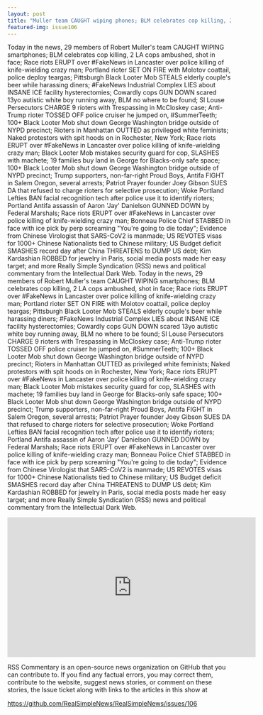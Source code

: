 ```yaml
---
layout: post
title: "Muller team CAUGHT wiping phones; BLM celebrates cop killing, 2 LA cops ambushed, shot in face."
featured-img: issue106
---
```


Today in the news, 29 members of Robert Muller's team CAUGHT WIPING smartphones; BLM celebrates cop killing, 2 LA cops ambushed, shot in face; Race riots ERUPT over #FakeNews in Lancaster over police killing of knife-wielding crazy man; Portland rioter SET ON FIRE with Molotov coattail, police deploy teargas; Pittsburgh Black Looter Mob STEALS elderly couple's beer while harassing diners; #FakeNews Industrial Complex LIES about INSANE ICE facility hysterectomies; Cowardly cops GUN DOWN scared 13yo autistic white boy running away, BLM no where to be found; Sl Louse Persecutors CHARGE 9 rioters with Trespassing in McCloskey case; Anti-Trump rioter TOSSED OFF police cruiser he jumped on, #SummerTeeth; 100+ Black Looter Mob shut down George Washington bridge outside of NYPD precinct; Rioters in Manhattan OUTTED as privileged white feminists; Naked protestors with spit hoods on in Rochester, New York; Race riots ERUPT over #FakeNews in Lancaster over police killing of knife-wielding crazy man; Black Looter Mob mistakes security guard for cop, SLASHES with machete; 19 families buy land in George for Blacks-only safe space; 100+ Black Looter Mob shut down George Washington bridge outside of NYPD precinct; Trump supporters, non-far-right Proud Boys, Antifa FIGHT in Salem Oregon, several arrests; Patriot Prayer founder Joey Gibson SUES DA that refused to charge rioters for selective prosecution; Woke Portland Lefties BAN facial recognition tech after police use it to identify rioters; Portland Antifa assassin of Aaron 'Jay' Danielson GUNNED DOWN by Federal Marshals; Race riots ERUPT over #FakeNews in Lancaster over police killing of knife-wielding crazy man; Bonneau Police Chief STABBED in face with ice pick by perp screaming "You're going to die today"; Evidence from Chinese Virologist that SARS-CoV2 is manmade; US REVOTES visas for 1000+ Chinese Nationalists tied to Chinese military; US Budget deficit SMASHES record day after China THREATENS to DUMP US debt; Kim Kardashian ROBBED for jewelry in Paris, social media posts made her easy target; and more Really Simple Syndication (RSS) news and political commentary from the Intellectual Dark Web.
Today in the news, 29 members of Robert Muller's team CAUGHT WIPING smartphones; BLM celebrates cop killing, 2 LA cops ambushed, shot in face; Race riots ERUPT over #FakeNews in Lancaster over police killing of knife-wielding crazy man; Portland rioter SET ON FIRE with Molotov coattail, police deploy teargas; Pittsburgh Black Looter Mob STEALS elderly couple's beer while harassing diners; #FakeNews Industrial Complex LIES about INSANE ICE facility hysterectomies; Cowardly cops GUN DOWN scared 13yo autistic white boy running away, BLM no where to be found; Sl Louse Persecutors CHARGE 9 rioters with Trespassing in McCloskey case; Anti-Trump rioter TOSSED OFF police cruiser he jumped on, #SummerTeeth; 100+ Black Looter Mob shut down George Washington bridge outside of NYPD precinct; Rioters in Manhattan OUTTED as privileged white feminists; Naked protestors with spit hoods on in Rochester, New York; Race riots ERUPT over #FakeNews in Lancaster over police killing of knife-wielding crazy man; Black Looter Mob mistakes security guard for cop, SLASHES with machete; 19 families buy land in George for Blacks-only safe space; 100+ Black Looter Mob shut down George Washington bridge outside of NYPD precinct; Trump supporters, non-far-right Proud Boys, Antifa FIGHT in Salem Oregon, several arrests; Patriot Prayer founder Joey Gibson SUES DA that refused to charge rioters for selective prosecution; Woke Portland Lefties BAN facial recognition tech after police use it to identify rioters; Portland Antifa assassin of Aaron 'Jay' Danielson GUNNED DOWN by Federal Marshals; Race riots ERUPT over #FakeNews in Lancaster over police killing of knife-wielding crazy man; Bonneau Police Chief STABBED in face with ice pick by perp screaming "You're going to die today"; Evidence from Chinese Virologist that SARS-CoV2 is manmade; US REVOTES visas for 1000+ Chinese Nationalists tied to Chinese military; US Budget deficit SMASHES record day after China THREATENS to DUMP US debt; Kim Kardashian ROBBED for jewelry in Paris, social media posts made her easy target; and more Really Simple Syndication (RSS) news and political commentary from the Intellectual Dark Web.

<iframe width="560" height="315" src="https://www.youtube.com/embed/cstIOZZLPaM" frameborder="0" allow="accelerometer; autoplay; encrypted-media; gyroscope; picture-in-picture" allowfullscreen></iframe>

RSS Commentary is an open-source news organization on GitHub that you can contribute to. If you find any factual errors, you may correct them, contribute to the website, suggest news stories, or comment on these stories, the Issue ticket along with links to the articles in this show at 

<https://github.com/RealSimpleNews/RealSimpleNews/issues/106>
